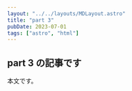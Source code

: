 ```yaml
---
layout: "../../layouts/MDLayout.astro"
title: "part 3"
pubDate: 2023-07-01
tags: ["astro", "html"]
---
```


## part 3 の記事です

本文です。
